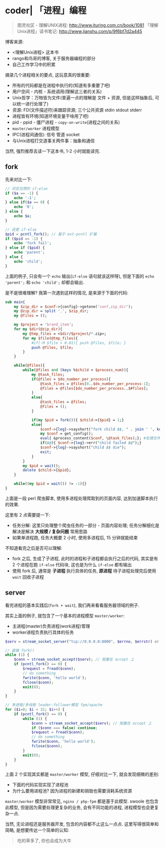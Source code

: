 # coder| 「进程」编程

> 图灵社区 - 理解UNIX进程: http://www.ituring.com.cn/book/1081
> 「理解Unix进程」读书笔记: http://www.jianshu.com/p/9f6bf7d2a445

博客来源:

- <理解Unix进程> 这本书
- rango和鸟哥的博客, 关于服务器编程的部分
- 自己工作学习中的积累

摘录几个进程相关的要点, 这玩意真的很重要:

- 所有的代码都是在进程中执行的(知道有多重要了吧)
- 用户空间 - 内核 - 系统调用(理解这三者的关系)
- Unix哲学：万物皆为文件(普遍一点的理解是 文件 + 资源, 但是这样抽象后, 可以统一进行处理了)
- 资源: FD(文件描述符)来跟踪资源; 三个公共资源 stdin stdout stderr
- 进程皆有环境(知道环境变量干啥用了吧)
- pid - ppid - 僵尸进程 - `copy-on-write`(进程之间的关系)
- `master/worker` 进程模型
- IPC(进程间通信): 信号 管道 socket
- 与Unix进程打交道事关两件事：抽象和通信

当然, 强烈推荐去读一下这本书, 1-2 小时就能读完.

## fork

先来对比一下:

```php
// 司空见惯的 if-else
if ($a == -1) {
    echo '-1';
} else if($a == 0) {
    echo '0';
} else {
    echo $a;
}

// 还是 if-else
$pid = pcntl_fork(); // 基于 ext-pcntl 扩展
if ($pid == -1) {
    echo 'fork fail';
} else if ($pid) {
    echo 'parent';
} else {
    echo 'child';
}
```

上面的例子, 只会有一个 `echo` 输出(`if-else` 语句就该这样呀), 但是下面的 `echo 'parent';` 和 `echo 'child';` 却都会输出.

是不是很难理解? 我第一次遇到这样的情况, 是来源于下面的代码:

```perl
sub main{
    my $zip_dir = $conf->{config}->getone('conf,zip_dir');
    my @zip_dir = split ',', $zip_dir;
    my @files = ();

    my $project = 'brand_item';
    for my $dir(@zip_dir){
        my @tmp_files = <$dir/$project/*.zip>;
        for my $file(@tmp_files){
            #if(-M $file > 0.01){ push @files, $file; }
            push @files, $file;
        }
    }

    while(@files){
        while(@files and (keys %$child < $process_num)){
            my @task_files;
            if(@files > $do_number_per_process){
                @task_files = @files[0..$do_number_per_process-1];
                @files = @files[$do_number_per_process..$#files];
            }
            else{
                @task_files = @files;
                @files = ();
            }

            if(my $pid = fork()){ $child->{$pid} = 1;}
            else{
                $conf->{log}->sayshort("fork child $$, " . join ' ', keys %$child);
                my $conf = get_config();
                eval{ &process_content($conf, \@task_files);}; #处理文件
                if($@){ $conf->{log}->err("child failed $@");}
                $conf->{log}->sayshort("child $$ die");
                exit;
            }
        }
        my $pid = wait();
        delete $child->{$pid};
    }

    while((my $pid = wait()) != -1){}
}
```

上面是一段 perl 爬虫脚本, 使用多进程处理爬取到的页面内容, 达到加速脚本执行的效果.

这里有 2 点需要提一下:

- 任务分解: 这里只处理整个爬虫任务的一部分 - 页面内容处理; 任务分解细化是解决是解决 **大规模 / 复杂问题** 常用思路
- 如果单进程跑, 任务大概要 2 小时, 使用多进程后, 15 分钟就能结束

不知道看完之后是否可以理解:

- fork 之后, 生成了子进程, 此时的进程和子进程都会执行之后的代码, 其实是有 2 个进程在跑 `if-else` 代码块, 这也是为什么 `if-else` 都有输出
- 使用 fork 后, 通常是 **子进程** 执行具体的任务, **原进程** 待子进程处理完后使用 `wait` 回收子进程

## server

看完进程的基本实践后(`fork + wait`), 我们再来看看服务器领域的例子.

其实上面的例子, 就包含了一个基本的进程模型 `master/worker`:

- 主进程(master)负责进程(work进程)管理
- worker进程负责执行具体的任务

```php
$serv = stream_socket_server("tcp://0.0.0.0:8000", $errno, $errstr) or die('create server failed');

// 直接 fork()
while (1) {
    $conn = stream_socket_accept($serv); // 阻塞在 accept 上
    if (pcntl_fork() == 0) {
        $request = fread($conn);
        // do something
        fwrite($conn, 'hello world');
        fclose($conn);
        exit(0);
    }
}

// 多进程/多线程 leader-follower模型 fpm/apache
for ($i=0; $i < 32; $i++) {
    if (pcntl_fork() == 0) {
        while (1) {
            $conn = stream_socket_accept($serv); // 阻塞在 accept 上
            if ($conn === false) continue;
            $request = fread($conn);
            // do something
            fwrite($conn, 'hello world');
            fclose($conn);
        }
        exit(0);
    }
}
```

上面 2 个实现其实都是 `master/worker` 模型, 仔细对比一下, 就会发现细微的差别:

- 下面的代码实现实现了进程池
- 为什么要用进程池? 因为进程的新建和销毁也需要消耗系统资源

`master/worker` 模型非常常见, `nginx / php-fpm` 都是基于此模型. swoole 也包含此模型, 但是因为需要处理更复杂的业务, 会有不同功能的进程, 进程模型也会更复杂一点.

当然, 无论进程还是服务器开发, 包含的内容都不止这么一点点. 这里写得很简单和简略, 是想要传达一个简单的认知:

> 吃的草多了, 你也会成为大牛
